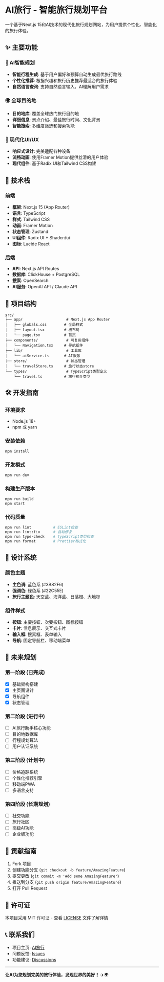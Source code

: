 # AI旅行 - 智能旅行规划平台

一个基于Next.js 15和AI技术的现代化旅行规划网站，为用户提供个性化、智能化的旅行体验。

## ✨ 主要功能

### 🧠 AI智能规划
- **智能行程生成**: 基于用户偏好和预算自动生成最优旅行路线
- **个性化推荐**: 根据兴趣和旅行历史推荐最适合的旅行体验
- **自然语言查询**: 支持自然语言输入，AI理解用户需求

### 🌍 全球目的地
- **目的地库**: 覆盖全球热门旅行目的地
- **详细信息**: 景点介绍、最佳旅行时间、文化背景
- **智能搜索**: 多维度筛选和搜索功能

### 📱 现代化UI/UX
- **响应式设计**: 完美适配各种设备
- **流畅动画**: 使用Framer Motion提供丝滑的用户体验
- **现代组件**: 基于Radix UI和Tailwind CSS构建

## 🚀 技术栈

### 前端
- **框架**: Next.js 15 (App Router)
- **语言**: TypeScript
- **样式**: Tailwind CSS
- **动画**: Framer Motion
- **状态管理**: Zustand
- **UI组件**: Radix UI + Shadcn/ui
- **图标**: Lucide React

### 后端
- **API**: Next.js API Routes
- **数据库**: ClickHouse + PostgreSQL
- **搜索**: OpenSearch
- **AI服务**: OpenAI API / Claude API

## 📁 项目结构

```
src/
├── app/                    # Next.js App Router
│   ├── globals.css        # 全局样式
│   ├── layout.tsx         # 根布局
│   └── page.tsx           # 首页
├── components/             # 可复用组件
│   └── Navigation.tsx     # 导航组件
├── lib/                    # 工具库
│   └── aiService.ts       # AI服务
├── store/                  # 状态管理
│   └── travelStore.ts     # 旅行状态store
└── types/                  # TypeScript类型定义
    └── travel.ts          # 旅行相关类型
```

## 🛠️ 开发指南

### 环境要求
- Node.js 18+
- npm 或 yarn

### 安装依赖
```bash
npm install
```

### 开发模式
```bash
npm run dev
```

### 构建生产版本
```bash
npm run build
npm start
```

### 代码质量
```bash
npm run lint          # ESLint检查
npm run lint:fix      # 自动修复
npm run type-check    # TypeScript类型检查
npm run format        # Prettier格式化
```

## 🎨 设计系统

### 颜色主题
- **主色调**: 蓝色系 (#3B82F6)
- **强调色**: 绿色系 (#22C55E)
- **旅行主题色**: 天空蓝、海洋蓝、日落橙、大地棕

### 组件样式
- **按钮**: 主要按钮、次要按钮、图标按钮
- **卡片**: 信息展示、交互式卡片
- **输入框**: 搜索框、表单输入
- **导航**: 固定导航栏、移动端菜单

## 🔮 未来规划

### 第一阶段 (已完成)
- [x] 基础架构搭建
- [x] 主页面设计
- [x] 导航组件
- [x] 状态管理

### 第二阶段 (进行中)
- [ ] AI旅行助手核心功能
- [ ] 目的地数据库
- [ ] 行程规划算法
- [ ] 用户认证系统

### 第三阶段 (计划中)
- [ ] 价格追踪系统
- [ ] 个性化推荐引擎
- [ ] 移动端PWA
- [ ] 多语言支持

### 第四阶段 (长期规划)
- [ ] 社交功能
- [ ] 旅行社区
- [ ] 高级AI功能
- [ ] 企业版功能

## 🤝 贡献指南

1. Fork 项目
2. 创建功能分支 (`git checkout -b feature/AmazingFeature`)
3. 提交更改 (`git commit -m 'Add some AmazingFeature'`)
4. 推送到分支 (`git push origin feature/AmazingFeature`)
5. 打开 Pull Request

## 📄 许可证

本项目采用 MIT 许可证 - 查看 [LICENSE](LICENSE) 文件了解详情

## 📞 联系我们

- 项目主页: [AI旅行](https://github.com/your-username/ai-travel)
- 问题反馈: [Issues](https://github.com/your-username/ai-travel/issues)
- 功能建议: [Discussions](https://github.com/your-username/ai-travel/discussions)

---

**让AI为您规划完美的旅行体验，发现世界的美好！** ✈️🌍
